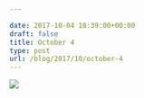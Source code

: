 ```yaml
---

date: 2017-10-04 18:39:00+00:00
draft: false
title: October 4
type: post
url: /blog/2017/10/october-4
---
```




  
   ![](/images/2017-10-04-201710october-4/IMG_2389.jpg)

  


